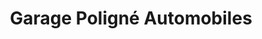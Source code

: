 ---
title: "Garage Poligné Automobiles"
url: /poligne/garage-poligne-automobiles/
shop: réparation de voitures
---